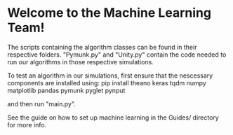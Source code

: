 # Welcome to the Machine Learning Team!
The scripts containing the algorithm classes can be found in their respective folders.
"Pymunk.py" and "Unity.py" contain the code needed to run our algorithms in those respective simulations.

To test an algorithm in our simulations, first ensure that the nescessary components are installed using:
pip install theano keras tqdm numpy matplotlib pandas pymunk pyglet pynput

and then run "main.py".

See the guide on how to set up machine learning in the Guides/ directory for more info.
 
